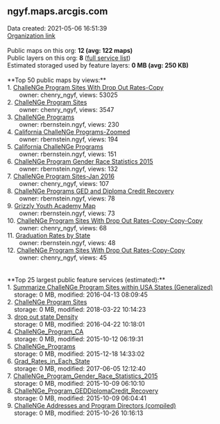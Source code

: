 <h2>ngyf.maps.arcgis.com</h2> Data created: 2021-05-06 16:51:39 <br /><a target='new' href='https://ngyf.maps.arcgis.com'>Organization link</a><br /><br />Public maps on this org: <b>12 (avg: 122 maps)</b><br />Public layers on this org: <b>8 </b>(<a target='new' href='https://services.arcgis.com/c2x3ll8cpFj4k8dR/ArcGIS/rest/services'>full service list</a>)<br />Estimated storaged used by feature layers: <b>0 MB (avg: 250 KB)</b><br /><br />**Top 50 public maps by views:**<br />  1. <a target='new' href='https://www.arcgis.com/home/item.html?id=a5c00af161e141039dfd6fd78ad9aabd'>ChalleNGe Program Sites With Drop Out Rates-Copy</a> <br />  &nbsp;&nbsp;&nbsp;&nbsp; &nbsp;&nbsp;owner: chenry_ngyf, views: 53025<br />  2. <a target='new' href='https://www.arcgis.com/home/item.html?id=1825ecbdef4449d8b0a61584efc3e03a'>ChalleNGe Program Sites</a> <br />  &nbsp;&nbsp;&nbsp;&nbsp; &nbsp;&nbsp;owner: chenry_ngyf, views: 3547<br />  3. <a target='new' href='https://www.arcgis.com/home/item.html?id=78409d88a15b40c4969e5508276861bf'>ChalleNGe Programs</a> <br />  &nbsp;&nbsp;&nbsp;&nbsp; &nbsp;&nbsp;owner: rbernstein.ngyf, views: 230<br />  4. <a target='new' href='https://www.arcgis.com/home/item.html?id=2a49ec57f7f544b684aab900979a15c0'>California ChalleNGe Programs-Zoomed</a> <br />  &nbsp;&nbsp;&nbsp;&nbsp; &nbsp;&nbsp;owner: rbernstein.ngyf, views: 194<br />  5. <a target='new' href='https://www.arcgis.com/home/item.html?id=44229b0f1849448e90a36df9517731f2'>California ChalleNGe Programs</a> <br />  &nbsp;&nbsp;&nbsp;&nbsp; &nbsp;&nbsp;owner: rbernstein.ngyf, views: 151<br />  6. <a target='new' href='https://www.arcgis.com/home/item.html?id=febb19d530a94e329c7e6c708982bec9'>ChalleNGe Program Gender Race Statistics 2015</a> <br />  &nbsp;&nbsp;&nbsp;&nbsp; &nbsp;&nbsp;owner: rbernstein.ngyf, views: 132<br />  7. <a target='new' href='https://www.arcgis.com/home/item.html?id=7c66f79afc9a4980ac1ee2469d3f8423'>ChalleNGe Program Sites-Jan 2016</a> <br />  &nbsp;&nbsp;&nbsp;&nbsp; &nbsp;&nbsp;owner: chenry_ngyf, views: 107<br />  8. <a target='new' href='https://www.arcgis.com/home/item.html?id=fcd22993b8974b7ba29beae455331409'>ChalleNGe Programs GED and Diploma Credit Recovery</a> <br />  &nbsp;&nbsp;&nbsp;&nbsp; &nbsp;&nbsp;owner: rbernstein.ngyf, views: 78<br />  9. <a target='new' href='https://www.arcgis.com/home/item.html?id=8522ae3cd7bd4c9584076a76a653ad45'>Grizzly Youth Academy Map</a> <br />  &nbsp;&nbsp;&nbsp;&nbsp; &nbsp;&nbsp;owner: rbernstein.ngyf, views: 73<br />  10. <a target='new' href='https://www.arcgis.com/home/item.html?id=f95713f5f0ef4f4dbbf1a1f36846d534'>ChalleNGe Program Sites With Drop Out Rates-Copy-Copy-Copy</a> <br />  &nbsp;&nbsp;&nbsp;&nbsp; &nbsp;&nbsp;owner: chenry_ngyf, views: 68<br />  11. <a target='new' href='https://www.arcgis.com/home/item.html?id=960549063a81475786e0294f1a7418ec'>Graduation Rates by State</a> <br />  &nbsp;&nbsp;&nbsp;&nbsp; &nbsp;&nbsp;owner: rbernstein.ngyf, views: 48<br />  12. <a target='new' href='https://www.arcgis.com/home/item.html?id=2ca22844510d40d3ae6550d19a6480c7'>ChalleNGe Program Sites With Drop Out Rates-Copy-Copy</a> <br />  &nbsp;&nbsp;&nbsp;&nbsp; &nbsp;&nbsp;owner: chenry_ngyf, views: 45<br /><br /><br />**Top 25 largest public feature services (estimated):**<br /> 1. <a target='new' href='https://www.arcgis.com/home/item.html?id=966abb659f4642f4bf66f74984efbd69'>Summarize ChalleNGe Program Sites within USA States (Generalized)</a><br /> &nbsp;&nbsp;&nbsp;&nbsp;storage: 0 MB, modified: 2016-04-13 08:09:45<br /> 2. <a target='new' href='https://www.arcgis.com/home/item.html?id=46b7ce037db0445f89fda5d3ea19d5b5'>ChalleNGe Program Sites</a><br /> &nbsp;&nbsp;&nbsp;&nbsp;storage: 0 MB, modified: 2018-03-22 10:14:23<br /> 3. <a target='new' href='https://www.arcgis.com/home/item.html?id=c2db6d36149446da9ed9cd8c81b4345a'>drop out state Density</a><br /> &nbsp;&nbsp;&nbsp;&nbsp;storage: 0 MB, modified: 2016-04-22 10:18:01<br /> 4. <a target='new' href='https://www.arcgis.com/home/item.html?id=0127b6e241d14f83981460a6421225eb'>ChalleNGe_Program_CA</a><br /> &nbsp;&nbsp;&nbsp;&nbsp;storage: 0 MB, modified: 2015-10-12 06:19:31<br /> 5. <a target='new' href='https://www.arcgis.com/home/item.html?id=1200020682f5449e8f96382d64568f0d'>ChalleNGe_Programs</a><br /> &nbsp;&nbsp;&nbsp;&nbsp;storage: 0 MB, modified: 2015-12-18 14:33:02<br /> 6. <a target='new' href='https://www.arcgis.com/home/item.html?id=c9af18db72554b3fba35ea3b9b430b12'>Grad_Rates_in_Each_State</a><br /> &nbsp;&nbsp;&nbsp;&nbsp;storage: 0 MB, modified: 2017-06-05 12:12:40<br /> 7. <a target='new' href='https://www.arcgis.com/home/item.html?id=abbfb5d4dcc6432d80178841dff0d2e5'>ChalleNGe_Program_Gender_Race_Statistics_2015</a><br /> &nbsp;&nbsp;&nbsp;&nbsp;storage: 0 MB, modified: 2015-10-09 06:10:10<br /> 8. <a target='new' href='https://www.arcgis.com/home/item.html?id=0ddb58140fcc4562ac8ce341c85e1912'>ChalleNGe_Program_GEDDiplomaCredit_Recovery</a><br /> &nbsp;&nbsp;&nbsp;&nbsp;storage: 0 MB, modified: 2015-10-09 06:04:41<br /> 9. <a target='new' href='https://www.arcgis.com/home/item.html?id=911538cd49544c9b974df44310831b58'>ChalleNGe Addresses and Program Directors (compiled)</a><br /> &nbsp;&nbsp;&nbsp;&nbsp;storage: 0 MB, modified: 2015-10-26 10:16:13<br />